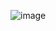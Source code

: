 ![image](https://user-images.githubusercontent.com/101516120/161228565-f44f4f95-7b01-4efe-acda-a0226b831521.png)

